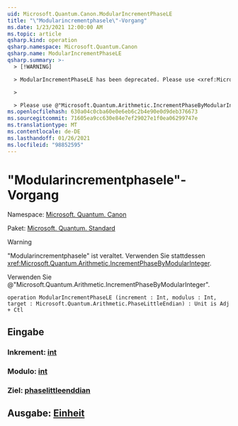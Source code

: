 ```yaml
---
uid: Microsoft.Quantum.Canon.ModularIncrementPhaseLE
title: "\"Modularincrementphasele\"-Vorgang"
ms.date: 1/23/2021 12:00:00 AM
ms.topic: article
qsharp.kind: operation
qsharp.namespace: Microsoft.Quantum.Canon
qsharp.name: ModularIncrementPhaseLE
qsharp.summary: >-
  > [!WARNING]

  > ModularIncrementPhaseLE has been deprecated. Please use <xref:Microsoft.Quantum.Arithmetic.IncrementPhaseByModularInteger> instead.

  >

  > Please use @"Microsoft.Quantum.Arithmetic.IncrementPhaseByModularInteger".
ms.openlocfilehash: 630a04c0cba60e0e6eb6c2b4e90e0d9deb376673
ms.sourcegitcommit: 71605ea9cc630e84e7ef29027e1f0ea06299747e
ms.translationtype: MT
ms.contentlocale: de-DE
ms.lasthandoff: 01/26/2021
ms.locfileid: "98852595"
---
```

# <a name="modularincrementphasele-operation"></a>"Modularincrementphasele"-Vorgang

Namespace: [Microsoft. Quantum. Canon](xref:Microsoft.Quantum.Canon)

Paket: [Microsoft. Quantum. Standard](https://nuget.org/packages/Microsoft.Quantum.Standard)


> [!WARNING]
> "Modularincrementphasele" ist veraltet. Verwenden Sie stattdessen <xref:Microsoft.Quantum.Arithmetic.IncrementPhaseByModularInteger>.
>
> Verwenden Sie @"Microsoft.Quantum.Arithmetic.IncrementPhaseByModularInteger".



```qsharp
operation ModularIncrementPhaseLE (increment : Int, modulus : Int, target : Microsoft.Quantum.Arithmetic.PhaseLittleEndian) : Unit is Adj + Ctl
```


## <a name="input"></a>Eingabe

### <a name="increment--int"></a>Inkrement: [int](xref:microsoft.quantum.lang-ref.int)




### <a name="modulus--int"></a>Modulo: [int](xref:microsoft.quantum.lang-ref.int)




### <a name="target--phaselittleendian"></a>Ziel: [phaselittleenddian](xref:Microsoft.Quantum.Arithmetic.PhaseLittleEndian)





## <a name="output--unit"></a>Ausgabe: [Einheit](xref:microsoft.quantum.lang-ref.unit)

